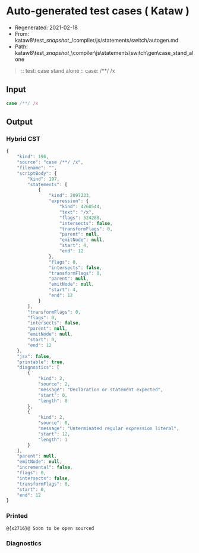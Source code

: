 # Auto-generated test cases ( Kataw )
- Regenerated: 2021-02-18
- From: kataw8\test\__snapshot__/compiler/js/statements/switch/autogen.md
- Path: kataw8\test\__snapshot__\compiler\js\statements\switch\gen\case_stand_alone
> :: test: case stand alone
> :: case: /**/ /x
## Input

`````js
case /**/ /x
`````

## Output


### Hybrid CST


```javascript
{
    "kind": 196,
    "source": "case /**/ /x",
    "filename": "",
    "scriptBody": {
        "kind": 197,
        "statements": [
            {
                "kind": 2097233,
                "expression": {
                    "kind": 4260544,
                    "text": "/x",
                    "flags": 524288,
                    "intersects": false,
                    "transformFlags": 0,
                    "parent": null,
                    "emitNode": null,
                    "start": 4,
                    "end": 12
                },
                "flags": 0,
                "intersects": false,
                "transformFlags": 0,
                "parent": null,
                "emitNode": null,
                "start": 4,
                "end": 12
            }
        ],
        "transformFlags": 0,
        "flags": 0,
        "intersects": false,
        "parent": null,
        "emitNode": null,
        "start": 0,
        "end": 12
    },
    "jsx": false,
    "printable": true,
    "diagnostics": [
        {
            "kind": 2,
            "source": 2,
            "message": "Declaration or statement expected",
            "start": 0,
            "length": 0
        },
        {
            "kind": 2,
            "source": 0,
            "message": "Unterminated regular expression literal",
            "start": 12,
            "length": 1
        }
    ],
    "parent": null,
    "emitNode": null,
    "incremental": false,
    "flags": 0,
    "intersects": false,
    "transformFlags": 0,
    "start": 0,
    "end": 12
}
```

### Printed


```javascript
@{x2716}@ Soon to be open sourced
```

### Diagnostics


```javascript

```

